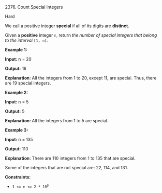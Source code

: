 2376\. Count Special Integers

Hard

We call a positive integer **special** if all of its digits are **distinct**.

Given a **positive** integer `n`, return _the number of special integers that belong to the interval_ `[1, n]`.

**Example 1:**

**Input:** n = 20

**Output:** 19

**Explanation:** All the integers from 1 to 20, except 11, are special. Thus, there are 19 special integers. 

**Example 2:**

**Input:** n = 5

**Output:** 5

**Explanation:** All the integers from 1 to 5 are special. 

**Example 3:**

**Input:** n = 135

**Output:** 110

**Explanation:** There are 110 integers from 1 to 135 that are special.

Some of the integers that are not special are: 22, 114, and 131.

**Constraints:**

*   <code>1 <= n <= 2 * 10<sup>9</sup></code>